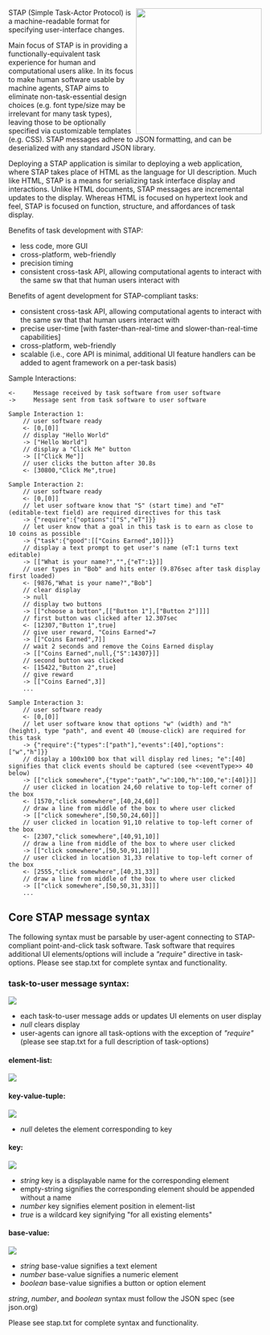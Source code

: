 <img src="https://cdn.rawgit.com/vdv7/stap/7fd33da5/pres/stap-icon.png" width=250 align=right>
STAP (Simple Task-Actor Protocol) is a machine-readable format for specifying user-interface changes. 

Main focus of STAP is in providing a functionally-equivalent task experience for human and computational users alike.
In its focus to make human software usable by machine agents, STAP aims to eliminate non-task-essential design choices (e.g. font type/size may be irrelevant for many task types), leaving those to be optionally specified via customizable templates (e.g. CSS).
STAP messages adhere to JSON formatting, and can be deserialized with any standard JSON library.

Deploying a STAP application is similar to deploying a web application, where STAP takes place of HTML as the language for UI description.
Much like HTML, STAP is a means for serializing task interface display and interactions.
Unlike HTML documents, STAP messages are incremental updates to the display.
Whereas HTML is focused on hypertext look and feel, STAP is focused on function, structure, and affordances of task display.

Benefits of task development with STAP:
* less code, more GUI
* cross-platform, web-friendly
* precision timing
* consistent cross-task API, allowing computational agents to interact with the same sw that that human users interact with

Benefits of agent development for STAP-compliant tasks:
* consistent cross-task API, allowing computational agents to interact with the same sw that that human users interact with
* precise user-time [with faster-than-real-time and slower-than-real-time capabilities]
* cross-platform, web-friendly
* scalable (i.e., core API is minimal, additional UI feature handlers can be added to agent framework on a per-task basis)


Sample Interactions:

    <-     Message received by task software from user software
    ->     Message sent from task software to user software

    Sample Interaction 1:
        // user software ready
        <- [0,[0]]
        // display "Hello World"
        -> ["Hello World"]
        // display a "Click Me" button
        -> [["Click Me"]]
        // user clicks the button after 30.8s
        <- [30800,"Click Me",true]

    Sample Interaction 2:
        // user software ready
        <- [0,[0]]
        // let user software know that "S" (start time) and "eT" (editable-text field) are required directives for this task
        -> {"require":{"options":["S","eT"]}}
        // let user know that a goal in this task is to earn as close to 10 coins as possible
        -> {"task":{"good":[["Coins Earned",10]]}}
        // display a text prompt to get user's name (eT:1 turns text editable)
        -> [["What is your name?","",{"eT":1}]]
        // user types in "Bob" and hits enter (9.876sec after task display first loaded)
        <- [9876,"What is your name?","Bob"]
        // clear display
        -> null
        // display two buttons
        -> [["choose a button",[["Button 1"],["Button 2"]]]]
        // first button was clicked after 12.307sec
        <- [12307,"Button 1",true]
        // give user reward, "Coins Earned"=7
        -> [["Coins Earned",7]]
        // wait 2 seconds and remove the Coins Earned display
        -> [["Coins Earned",null,{"S":14307}]]
        // second button was clicked
        <- [15422,"Button 2",true]
        // give reward
        -> [["Coins Earned",3]]
        ...

    Sample Interaction 3:
        // user software ready
        <- [0,[0]]
        // let user software know that options "w" (width) and "h" (height), type "path", and event 40 (mouse-click) are required for this task
        -> {"require":{"types":["path"],"events":[40],"options":["w","h"]}}
        // display a 100x100 box that will display red lines; "e":[40] signifies that click events should be captured (see <<eventType>> 40 below)
        -> [["click somewhere",{"type":"path","w":100,"h":100,"e":[40]}]]
        // user clicked in location 24,60 relative to top-left corner of the box
        <- [1570,"click somewhere",[40,24,60]]
        // draw a line from middle of the box to where user clicked
        -> [["click somewhere",[50,50,24,60]]]
        // user clicked in location 91,10 relative to top-left corner of the box
        <- [2307,"click somewhere",[40,91,10]]
        // draw a line from middle of the box to where user clicked
        -> [["click somewhere",[50,50,91,10]]]
        // user clicked in location 31,33 relative to top-left corner of the box
        <- [2555,"click somewhere",[40,31,33]]
        // draw a line from middle of the box to where user clicked
        -> [["click somewhere",[50,50,31,33]]]
        ...


## Core STAP message syntax

The following syntax must be parsable by user-agent connecting to STAP-compliant point-and-click task software.
Task software that requires additional UI elements/options will include a *"require"* directive in task-options.
Please see stap.txt for complete syntax and functionality.

### task-to-user message syntax:
![](https://raw.githubusercontent.com/vdv7/stap/master/diagram/diagram/task-to-user.png)

* each task-to-user message adds or updates UI elements on user display
* *null* clears display
* user-agents can ignore all task-options with the exception of *"require"* (please see stap.txt for a full description of task-options)

#### element-list:
![](https://raw.githubusercontent.com/vdv7/stap/master/diagram/diagram/element-list.png)

#### key-value-tuple:
![](https://raw.githubusercontent.com/vdv7/stap/master/diagram/diagram/key-value-tuple.png)

* *null* deletes the element corresponding to key

#### key:
![](https://raw.githubusercontent.com/vdv7/stap/master/diagram/diagram/key.png)

* *string* key is a displayable name for the corresponding element
* empty-string signifies the corresponding element should be appended without a name
* *number* key signifies element position in element-list
* *true* is a wildcard key signifying "for all existing elements"

#### base-value:
![](https://raw.githubusercontent.com/vdv7/stap/master/diagram/diagram/base-value.png)

* *string* base-value signifies a text element
* *number* base-value signifies a numeric element
* *boolean* base-value signifies a button or option element

*string*, *number*, and *boolean* syntax must follow the JSON spec (see json.org)


Please see stap.txt for complete syntax and functionality.

